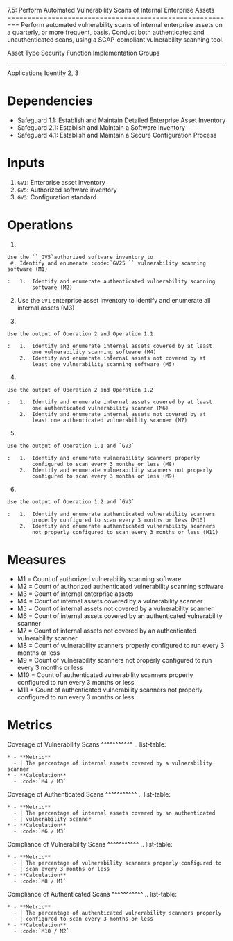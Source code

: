 7.5: Perform Automated Vulnerability Scans of Internal Enterprise Assets
========================================================= Perform
automated vulnerability scans of internal enterprise assets on a
quarterly, or more frequent, basis. Conduct both authenticated and
unauthenticated scans, using a SCAP-compliant vulnerability scanning
tool.

  Asset Type     Security Function   Implementation Groups
  -------------- ------------------- -----------------------
  Applications   Identify            2, 3

# Dependencies

-   Safeguard 1.1: Establish and Maintain Detailed Enterprise Asset
    Inventory
-   Safeguard 2.1: Establish and Maintain a Software Inventory
-   Safeguard 4.1: Establish and Maintain a Secure Configuration Process

# Inputs

1.  `GV1`: Enterprise asset inventory
2.  `GV5`: Authorized software inventory
3.  `GV3`: Configuration standard

# Operations

1.  

    Use the `` GV5`authorized software inventory to
     #. Identify and enumerate :code:`GV25 `` vulnerability scanning software (M1)

    :   1.  Identify and enumerate authenticated vulnerability scanning
            software (M2)

2.  Use the `GV1` enterprise asset inventory to identify and enumerate
    all internal assets (M3)

3.  

    Use the output of Operation 2 and Operation 1.1

    :   1.  Identify and enumerate internal assets covered by at least
            one vulnerability scanning software (M4)
        2.  Identify and enumerate internal assets not covered by at
            least one vulnerability scanning software (M5)

4.  

    Use the output of Operation 2 and Operation 1.2

    :   1.  Identify and enumerate internal assets covered by at least
            one authenticated vulnerability scanner (M6)
        2.  Identify and enumerate internal assets not covered by at
            least one authenticated vulnerability scanner (M7)

5.  

    Use the output of Operation 1.1 and `GV3`

    :   1.  Identify and enumerate vulnerability scanners properly
            configured to scan every 3 months or less (M8)
        2.  Identify and enumerate vulnerability scanners not properly
            configured to scan every 3 months or less (M9)

6.  

    Use the output of Operation 1.2 and `GV3`

    :   1.  Identify and enumerate authenticated vulnerability scanners
            properly configured to scan every 3 months or less (M10)
        2.  Identify and enumerate authenticated vulnerability scanners
            not properly configured to scan every 3 months or less (M11)

# Measures

-   M1 = Count of authorized vulnerability scanning software
-   M2 = Count of authorized authenticated vulnerability scanning
    software
-   M3 = Count of internal enterprise assets
-   M4 = Count of internal assets covered by a vulnerability scanner
-   M5 = Count of internal assets not covered by a vulnerability scanner
-   M6 = Count of internal assets covered by an authenticated
    vulnerability scanner
-   M7 = Count of internal assets not covered by an authenticated
    vulnerability scanner
-   M8 = Count of vulnerability scanners properly configured to run
    every 3 months or less
-   M9 = Count of vulnerability scanners not properly configured to run
    every 3 months or less
-   M10 = Count of authenticated vulnerability scanners properly
    configured to run every 3 months or less
-   M11 = Count of authenticated vulnerability scanners not properly
    configured to run every 3 months or less

# Metrics

Coverage of Vulnerability Scans \^\^\^\^\^\^\^\^\^\^\^ .. list-table:

    * - **Metric**
      - | The percentage of internal assets covered by a vulnerability scanner
    * - **Calculation**
      - :code:`M4 / M3`

Coverage of Authenticated Scans \^\^\^\^\^\^\^\^\^\^\^ .. list-table:

    * - **Metric**
      - | The percentage of internal assets covered by an authenticated 
      - | vulnerability scanner
    * - **Calculation**
      - :code:`M6 / M3`

Compliance of Vulnerability Scans \^\^\^\^\^\^\^\^\^\^\^ .. list-table:

    * - **Metric**
      - | The percentage of vulnerability scanners properly configured to
      - | scan every 3 months or less
    * - **Calculation**
      - :code:`M8 / M1`

Compliance of Authenticated Scans \^\^\^\^\^\^\^\^\^\^\^ .. list-table:

    * - **Metric**
      - | The percentage of authenticated vulnerability scanners properly 
      - | configured to scan every 3 months or less
    * - **Calculation**
      - :code:`M10 / M2`
